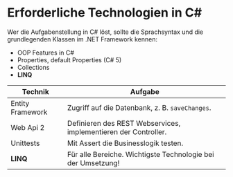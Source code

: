 # Erforderliche Technologien in C&#35;
Wer die Aufgabenstellung in C# löst, sollte die Sprachsyntax und die grundlegenden Klassen im .NET Framework kennen:
- OOP Features in C#
- Properties, default Properties (C# 5)
- Collections
- **LINQ**

| Technik | Aufgabe |
|---------|---------|
| Entity Framework | Zugriff auf die Datenbank, z. B. `saveChanges`.|
| Web Api 2        | Definieren des REST Webservices, implementieren der Controller.
| Unittests        | Mit Assert die Businesslogik testen. |
| **LINQ**         | Für alle Bereiche. Wichtigste Technologie bei der Umsetzung!
